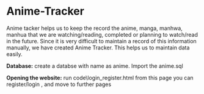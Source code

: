 # Anime-Tracker
Anime tacker helps us to keep the record the anime, manga, manhwa, manhua that we are watching/reading, completed or planning to watch/read in the future.
Since it is very difficult to maintain a record of this information manually, we have created Anime Tracker.
This helps us to maintain data easily.

**Database:**
create a databse with name as anime.
Import the anime.sql

**Opening the website:**
run 
code\login_register.html
from this page you can register/login , and move to further pages
